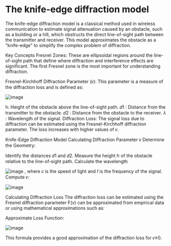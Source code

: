 
#  The knife-edge diffraction model

The knife-edge diffraction model is a classical method used in wireless communication to estimate signal attenuation caused by an obstacle, such as a building or a hill, which obstructs the direct line-of-sight path between the transmitter and receiver. This model approximates the obstacle as a "knife-edge" to simplify the complex problem of diffraction.

Key Concepts
Fresnel Zones: These are ellipsoidal regions around the line-of-sight path that define where diffraction and interference effects are significant. The first Fresnel zone is the most important for understanding diffraction.

Fresnel-Kirchhoff Diffraction Parameter (𝑣): This parameter is a measure of the diffraction loss and is defined as:

![image](https://github.com/nandinigithub22/WSN/assets/172033432/bc7d32e6-f574-4844-be29-3250c702b97d)

h: Height of the obstacle above the line-of-sight path.
𝑑1 : Distance from the transmitter to the obstacle.
𝑑2 : Distance from the obstacle to the receiver.
𝜆 : Wavelength of the signal.
Diffraction Loss: The signal loss due to diffraction can be estimated using the Fresnel-Kirchhoff diffraction parameter. The loss increases with higher values of 𝑣.

Knife-Edge Diffraction Model
Calculating Diffraction Parameter 𝑣
Determine the Geometry:

Identify the distances 𝑑1 and 𝑑2.
Measure the height ℎ of the obstacle relative to the line-of-sight path.
Calculate the wavelength 


![image](https://github.com/nandinigithub22/WSN/assets/172033432/9cd5a52a-3054-4302-97ed-b569949edc49) , where 
𝑐 is the speed of light and 
𝑓 is the frequency of the signal.
Compute 𝑣:

![image](https://github.com/nandinigithub22/WSN/assets/172033432/b01bc973-a3f2-4f47-a15a-8c59d7f5233f)

Calculating Diffraction Loss
The diffraction loss can be estimated using the Fresnel diffraction parameter 
F(v) can be approximated from empirical data or using mathematical approximations such as:

Approximate Loss Function:

![image](https://github.com/nandinigithub22/WSN/assets/172033432/599490d0-19c5-4223-a9a7-e2db91f683bc)

This formula provides a good approximation of the diffraction loss for 𝑣≥0.

